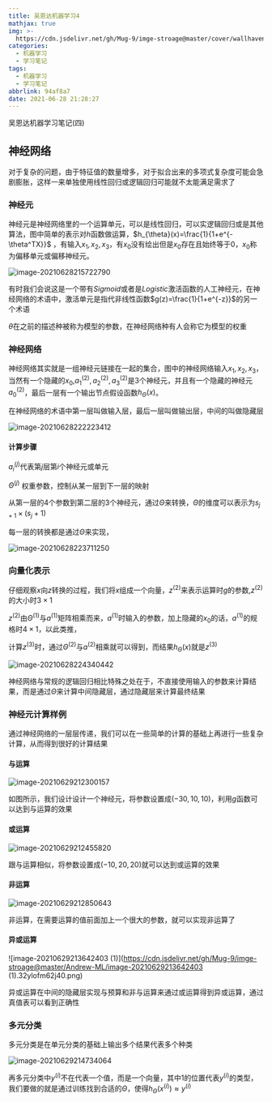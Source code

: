 ```yaml
---
title: 吴恩达机器学习4
mathjax: true
img: >-
  https://cdn.jsdelivr.net/gh/Mug-9/imge-stroage@master/cover/wallhaven-9m2561.lcx657rph1c.jpg
categories:
  - 机器学习
  - 学习笔记
tags:
  - 机器学习
  - 学习笔记
abbrlink: 94af8a7
date: 2021-06-28 21:28:27
---
```




吴恩达机器学习笔记(四)

<!-- less -->

## 神经网络

对于复杂的问题，由于特征值的数量增多，对于拟合出来的多项式复杂度可能会急剧膨胀，这样一来单独使用线性回归或逻辑回归可能就不太能满足需求了

### 神经元

神经元是神经网络里的一个运算单元，可以是线性回归，可以实逻辑回归或是其他算法，图中简单的表示对$h$函数做运算，$h_{\theta}(x)=\frac{1}{1+e^{-\theta^TX}}$ ，有输入$x_1,x_2,x_3$，有$x_0$没有绘出但是$x_0$存在且始终等于0，$x_0$称为偏移单元或偏移神经元。

![image-20210628215722790](https://cdn.jsdelivr.net/gh/Mug-9/imge-stroage@master/Andrew-ML/image-20210628215722790.77ybw4u1djg0.png)

有时我们会说这是一个带有$Sigmoid$或者是$Logistic$激活函数的人工神经元，在神经网络的术语中，激活单元是指代非线性函数$g(z)=\frac{1}{1+e^{-z}}$的另一个术语

$\theta$在之前的描述种被称为模型的参数，在神经网络种有人会称它为模型的权重

### 神经网络

神经网络其实就是一组神经元链接在一起的集合，图中的神经网络输入$x_1,x_2,x_3$，当然有一个隐藏的$x_0$,$a_1^{(2)},a_2^{(2)},a_3^{(2)}$是3个神经元，并且有一个隐藏的神经元$a_0^{(2)}$，最后一层有一个输出节点假设函数$h_{\Theta}(x)$。

在神经网络的术语中第一层叫做输入层，最后一层叫做输出层，中间的叫做隐藏层

![image-20210628222223412](https://cdn.jsdelivr.net/gh/Mug-9/imge-stroage@master/Andrew-ML/image-20210628222223412.3bc00ng5hx40.png)

#### 计算步骤

$a_i^{(j)}$代表第$j$层第$i$个神经元或单元

$\Theta^{(j)}$ 权重参数，控制从某一层到下一层的映射

从第一层的4个参数到第二层的3个神经元，通过$\Theta$来转换，$\Theta$的维度可以表示为$s_{j+1}\times (s_j+1)$

每一层的转换都是通过$\Theta$来实现，

![image-20210628223711250](https://cdn.jsdelivr.net/gh/Mug-9/imge-stroage@master/Andrew-ML/image-20210628223711250.nxoa5h4xysg.png)

### 向量化表示

仔细观察$x$向$z$转换的过程，我们将$x$组成一个向量，$z^{(2)}$来表示运算时$g$的参数,$z^{(2)}$的大小时$3\times 1$

$z^{(2)}$由$\Theta^{(1)}$与$a^{(1)}$矩阵相乘而来，$a^{(1)}$时输入的参数，加上隐藏的$x_0$的话，$a^{(1)}$的规格时$4\times 1$，以此类推，

计算$z^{(3)}$时，通过$\Theta^{(2)}$与$a^{(2)}$相乘就可以得到，而结果$h_{\Theta}(x)$就是$z^{(3)}$

![image-20210628224340442](https://cdn.jsdelivr.net/gh/Mug-9/imge-stroage@master/Andrew-ML/image-20210628224340442.5da2n0tpw8c0.png)

神经网络与常规的逻辑回归相比特殊之处在于，不直接使用输入的参数来计算结果，而是通过$\Theta$来计算中间隐藏层，通过隐藏层来计算最终结果

### 神经元计算样例

通过神经网络的一层层传递，我们可以在一些简单的计算的基础上再进行一些复杂计算，从而得到很好的计算结果

#### 与运算

![image-20210629212300157](https://cdn.jsdelivr.net/gh/Mug-9/imge-stroage@master/Andrew-ML/image-20210629212300157.6kenj8uti7k0.png)

如图所示，我们设计设计一个神经元，将参数设置成$(-30,10,10)$，利用$g$函数可以达到与运算的效果

#### 或运算

![image-20210629212455820](https://cdn.jsdelivr.net/gh/Mug-9/imge-stroage@master/Andrew-ML/image-20210629212455820.2ufhqvf7l5u0.png)

跟与运算相似，将参数设置成$(-10, 20, 20)$就可以达到或运算的效果

#### 非运算

![image-20210629212850643](https://cdn.jsdelivr.net/gh/Mug-9/imge-stroage@master/Andrew-ML/image-20210629212850643.1pxty2aj90tc.png)

非运算，在需要运算的值前面加上一个很大的参数，就可以实现非运算了

#### 异或运算

![image-20210629213642403 (1)](https://cdn.jsdelivr.net/gh/Mug-9/imge-stroage@master/Andrew-ML/image-20210629213642403 (1).32ylofm62j40.png)

异或运算在中间的隐藏层实现与预算和非与运算来通过或运算得到异或运算，通过真值表可以看到正确性

### 多元分类

多元分类是在单元分类的基础上输出多个结果代表多个种类

![image-20210629214734064](https://cdn.jsdelivr.net/gh/Mug-9/imge-stroage@master/Andrew-ML/image-20210629214734064.4rz1e6wlqd80.png)

再多元分类中$y^{(i)}$不在代表一个值，而是一个向量，其中1的位置代表$y^{(i)}$的类型，我们要做的就是通过训练找到合适的$\Theta$，使得$h_{\Theta}(x^{(i)})\approx y^{(i)}$

